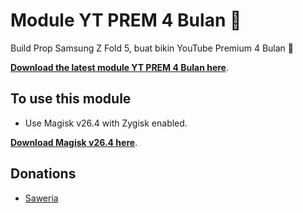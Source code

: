 # Module YT PREM 4 Bulan 🗿

Build Prop Samsung Z Fold 5, buat bikin YouTube Premium 4 Bulan 🗿

[**Download the latest module YT PREM 4 Bulan here**](https://github.com/febjnck/module4bulan/releases/latest).

## To use this module

- Use Magisk v26.4 with Zygisk enabled.

[**Download Magisk v26.4 here**](https://github.com/topjohnwu/Magisk/releases/download/v26.4/Magisk-v26.4.apk).

## Donations

- [Saweria](https://saweria.com/febjnck)
